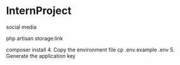 # InternProject
social media


php artisan storage:link

composer install
4. Copy the environment file
cp .env.example .env
5. Generate the application key

